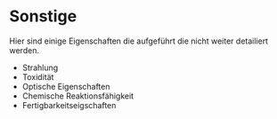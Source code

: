 # Sonstige
Hier sind einige Eigenschaften die aufgeführt die nicht weiter detailiert werden.

- Strahlung
- Toxidität
- Optische Eigenschaften
- Chemische Reaktionsfähigkeit
- Fertigbarkeitseigschaften

